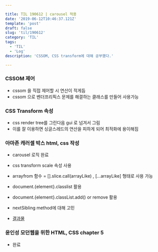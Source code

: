 ```yaml
---

title: TIL 190612 | carousel 적용
date: '2019-06-12T10:46:37.121Z'
template: 'post'
draft: false
slug: 'til/190612'
category: 'TIL'
tags:
  - 'TIL'
  - 'Log'
description: 'CSSOM, CSS transform에 대해 공부했다.'

---
```


### CSSOM 제어

- cssom 을 직접 제어할 시 연산이 적게듬
- cssom 으로 벤더프리픽스 문제를 해결하는 클래스를 만들어 사용가능 

### CSS Transform 속성

- css render tree를 그린다음 gui 로 넘겨서 그림
- 이를 잘 이용하면 싱글스레드의 연산을 피하게 되어 최적화에 용이해짐

### 아마존 캐러셀 박스 html, css 작성

- carousel 로직 완료
- css transform scale 속성 사용
- arrayfrom 함수 = [].slice.call(arrayLike) , [...arrayLike] 형태로 사용 가능 
- document.{element}.classlist 활용 
- document.{element}.classList.add() or remove 활용 
- nextSibling method에 대해 고민 

- [결과물](https://github.com/P-iknow/codeSquad_FE/tree/master/FE-step23/11-2-Event)

### 윤인성 모던웹을 위한 HTML, CSS chapter 5

- 완료 

